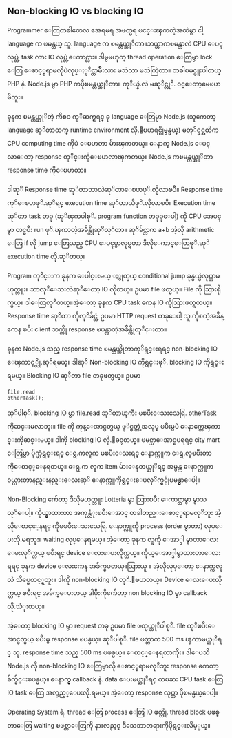 ## Non-blocking IO vs blocking IO
Programmer ေတြတခါတေလ အေရမရ အဖတ္မရ ၿငင္းၾကတဲ့အထဲမွာ ငါ့ language က ၿမန္တယ္ သူ. language က ၿမန္တယ္ဆုိတာ။ဘယ္ဟာကၿမန္တာလဲ CPU ေပၚလုပ္တဲ့ task လား IO လုပ္တဲ့ေကာင္လား။ ဒါမွမဟုတ္ thread operation ေတြမွာ lock ေတြ ေစာင့္စရာမလိုပဲလုပ္ႏုိင္တာမ်ိဳးလား မသဲသာ မသဲကြဲတာ။ တခါၿမင္ဖူးပါတယ္ PHP နဲ. Node.js မွာ PHP ကပိုၿမန္တယ္ဆုိတာ။ ကုိယ္နဲ.လဲ မဆုိင္လုိ. ၀င္ေတာ့မေၿပာမိဘူး။

ခုနက ၿမန္တယ္ဆုိတဲ့ ကိစၥ ကုိဆက္ရရင္ ခု language ေတြမွာ Node.js (သူကေတာ့ language ဆုိတာထက္ runtime environment လို.ေၿပာရင္ပိုမွန္မယ္) မတုိင္ခင္အထိက CPU computing time ကိုပဲ ေၿပာတာ မ်ားၾကတယ္။ ေနာက္ Node.js ေပၚလာေတာ့ response တုိင္းကိုေၿပာလာၾကတယ္။ Node.js ကၿမန္တယ္ဆုိတာ response time ကိုေၿပာတာ။

ဒါဆုိ Response time ဆုိတာဘာလဲဆုိတာေၿပာဖုိ.လိုလာၿပီ။ Response time ကုိေၿပာဖုိ.ဆုိရင္ execution time ဆုိတာသိဖုိ.လိုလာၿပီ။ Execution time ဆုိတာ task တခု (ဆုိၾကပါစုိ. program function တခုခုေပါ့) ကို CPU အေပၚမွာ တင္ၿပီး run ဖုိ.ၾကာတဲ့အခ်ိန္ကိုဆုိလုိတာ။ ဆုိခ်င္တာက a+b အဲ့လို arithmetic ေတြ if လို jump ေတြသည္ CPU ေပၚမွာလုပ္ရတာ ဒီလိုေကာင္ေတြဖုိ.ဆုိ execution time လို.ဆုိတယ္။

Program တုိင္းက ခုနက ေပါင္းမယ္ ႏွုတ္မယ္ conditional jump ခုန္မယ္ပဲလုပ္တာမဟုတ္ဘူး။ ဘာလုိေသးလဲဆုိေတာ့ IO လိုတယ္။ ဥပမာ file ဖတ္မယ္။ File ကို သြားရိုက္မယ္။ ဒါေတြလုိတယ္။အဲ့ေတာ့ ခုနက CPU task ကေန IO ကိုသြားဖတ္ရတယ္။ Response time ဆုိတာ ကိုလုိခ်င္တဲ့ ဥပမာ HTTP request တခုေပါ့ သူ.ကိုစတဲ့အခ်ိန္ကေန ၿပီး client ဘက္ကို response ၿပန္လာတဲ့အခ်ိန္ကိုတုိင္းတာ။

ခုနက Node.js သည္ response time ၿမန္တယ္ဆိုတာကုိရွင္းရရင္ non-blocking IO ေၾကာင့္လို.ဆုိရမယ္။ ဒါဆုိ Non-blocking IO ကိုရွင္းဖုိ. blocking IO ကိုရွင္းရမယ္။ Blocking IO ဆုိတာ file တခုဖတ္မယ္။ ဥပမာ

    file.read  
    otherTask();  

ဆုိပါစုိ. blocking IO မွာ file.read ဆုိတာၾကီး မၿပီးေသးသေရြ. otherTask ကိုဆင္းမလာဘူး။ file ကို ကုန္ေအာင္ဖတ္မယ္ ဖုိင္ဖတ္တဲ့အလုပ္ ၿပီးမွပဲ ေနာက္တေၾကာင္းကိုဆင္းမယ္။ ဒါကို blocking IO လို.ေခၚတယ္။ ၿမင္သာေအာင္ၿပရရင္ city mart ေတြမွာ ပိုက္ဆံရွင္းရင္ ေရွ.ကလူက မၿပီးေသးရင္ ေနာက္လူက ေရွ.လူၿပီးတာကိုေစာင့္ေနရတယ္။ ေရွ.က လူက item မ်ားေနတယ္ဆုိရင္ အမွန္က ေနာက္လူက ၀ယ္ထားတာနည္းနည္းေလးဆုိ ေနာက္လူကိုရွင္းေပလုိက္ရင္ပိုၿမန္မွာေပါ့။

Non-Blocking က်ေတာ့ ဒီလိုမဟုတ္ဘူး Lotteria မွာ သြားၿပီး ေကာင္တာမွာ မွာသလုိေပါ့။ ကိုယ္မွာထားတာ အကုန္လံုးၿပီးေအာင္ တခါတည္းေစာင့္စရာမလုိဘူး အဲ့လိုေစာင္ေ့နရင္ ကိုမၿပီးေသးသေရြ. ေနာက္လူကို process (order မွာတာ) လုပ္ေပးလို.မရဘူး။ waiting လုပ္ေနရမယ္။ အဲ့ေတာ့ ခုနက လူကို ေအာ္ဒါ မွာတာေလး ေမးလုိက္တယ္ ၿပီးရင္ device ေလးေပးလိုက္တယ္။ ကိုယ္ေအာ္ဒါမွာထားတာေလး ရရင္ ခုနက device ေလးကေန အခ်က္ၿပတယ္။သြားယူ ။ အဲ့လိုလုပ္ေတာ့ ေနာက္ကလူလဲ သိပ္မေစာင့္ရဘူး။ ဒါကို non-blocking IO လုိ.ေၿပာတယ္။ Device ေလးေပးလိုက္တယ္ ၿပီးရင္ အခ်က္ေပးတယ္ ဒါမ်ိုးကိုက်ေတာ့ non blocking IO မွာ callback လို.သံုးတယ္။

အဲ့ေတာ့ blocking IO မွာ request တခု ဥပမာ file ဖတ္မယ္ဆုိပါစုိ. file ကုိၿပီးေအာင္ဖတ္မယ္ ၿပီးမွ response ၿပန္မယ္။ ဆုိပါစုိ. file ဖတ္တာက 500 ms ၾကာမယ္ဆုိရင္ သူ. response time သည္ 500 ms ၿဖစ္မယ္။ ေစာင့္ေနရတာကိုး။ ဒါေပသိ Node.js လို non-blocking IO ေတြမွာလို ေစာင့္စရာမလုိဘူး response ကေတာ့ ခ်က္ခ်င္းၿပန္မယ္။ ေနာက္မွ callback နဲ. data ေပးမယ္ဆုိရင္ တၿခား CPU task ေတြ IO task ေတြ အလွည့္ေပးလို.ရမယ္။ အဲ့ေတာ့ response လုပ္တာ ပိုၿမန္မယ္ေပါ့။

Operating System ရဲ. thread ေတြ process ေတြ IO ဖတ္လို. thread block ၿဖစ္တာေတြ waiting ၿဖစ္တာေတြကို နားလည္ရင္ ဒီသေဘာတရားကိုပိုရွင္းလိမ့္မယ္။

